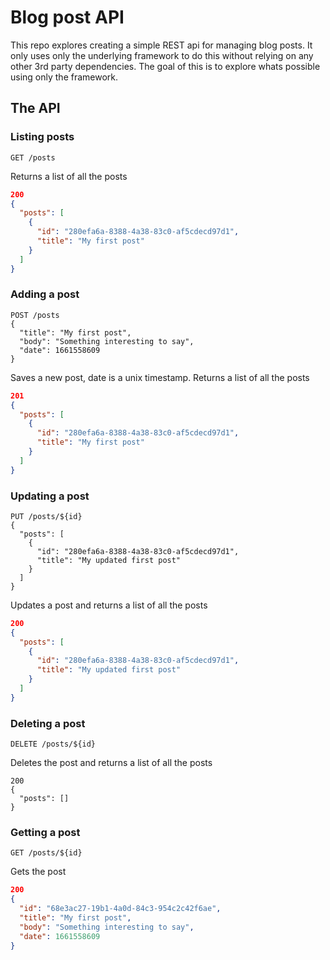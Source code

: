 # Blog post API

This repo explores creating a simple REST api for managing blog posts. It only
uses only the underlying framework to do this without relying on any other 3rd
party dependencies. The goal of this is to explore whats possible using only the
framework.

## The API

### Listing posts

```
GET /posts
```

Returns a list of all the posts

```json
200
{
  "posts": [
    {
      "id": "280efa6a-8388-4a38-83c0-af5cdecd97d1",
      "title": "My first post"
    }
  ]
}
```

### Adding a post

```
POST /posts
{
  "title": "My first post",
  "body": "Something interesting to say",
  "date": 1661558609
}
```

Saves a new post, date is a unix timestamp. Returns a list of all the posts

```json
201
{
  "posts": [
    {
      "id": "280efa6a-8388-4a38-83c0-af5cdecd97d1",
      "title": "My first post"
    }
  ]
}
```

### Updating a post

```
PUT /posts/${id}
{
  "posts": [
    {
      "id": "280efa6a-8388-4a38-83c0-af5cdecd97d1",
      "title": "My updated first post"
    }
  ]
}
```

Updates a post and returns a list of all the posts

```json
200
{
  "posts": [
    {
      "id": "280efa6a-8388-4a38-83c0-af5cdecd97d1",
      "title": "My updated first post"
    }
  ]
}
```

### Deleting a post

```
DELETE /posts/${id}
```

Deletes the post and returns a list of all the posts

```
200
{
  "posts": []
}
```

### Getting a post

```
GET /posts/${id}
```

Gets the post

```json
200
{
  "id": "68e3ac27-19b1-4a0d-84c3-954c2c42f6ae",
  "title": "My first post",
  "body": "Something interesting to say",
  "date": 1661558609
}
```
